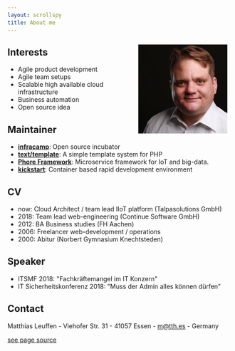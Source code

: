 ```yaml
---
layout: scrollspy
title: About me
---
```



<img src="assets/matthias.jpg" style="width:200px; float:right;margin: 10px">



## Interests

- Agile product development
- Agile team setups
- Scalable high available cloud infrastructure
- Business automation
- Open source idea

## Maintainer

- **[infracamp](https://infracamp.org)**: Open source incubator
- **[text/template](https://github.com/dermatthes/text-template)**: A simple template system for PHP
- **[Phore Framework](https://github.com/phore)**: Microservice framework for IoT and big-data.
- **[kickstart](https://github.com/infracamp/kickstart)**: Container based rapid development environment

## CV

- now: Cloud Architect / team lead IIoT platform (Talpasolutions GmbH)
- 2018: Team lead web-engineering (Continue Software GmbH)
- 2012: BA Business studies (FH Aachen)
- 2006: Freelancer web-development / operations
- 2000: Abitur (Norbert Gymnasium Knechtsteden)

## Speaker

- ITSMF 2018: "Fachkräftemangel im IT Konzern"
- IT Sicherheitskonferenz 2018: "Muss der Admin alles können dürfen"

## Contact

Matthias Leuffen - Viehofer Str. 31 - 41057 Essen - m@tth.es - Germany

[see page source](https://github.com/dermatthes/leuffen.de)
